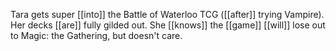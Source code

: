 Tara gets super [[into]] the Battle of Waterloo TCG ([[after]] trying Vampire). Her decks [[are]] fully gilded out. She [[knows]] the [[game]] [[will]] lose out to Magic: the Gathering, but doesn't care.